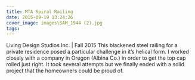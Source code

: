 ```yaml
---
title: MTA Spiral Railing
date: 2015-09-19 13:24:26
cover_image: images\SAM_1944 (2).jpg
tags:
---
```

Living Design Studios Inc. | Fall 2015
This blackened steel railing for a private residence posed a particular challenge in it’s helical form. I worked closely with a company in Oregon (Albina Co.) in order to get the top cap rolled just right. It took several attempts but we finally ended with a solid project that the homeowners could be proud of.

